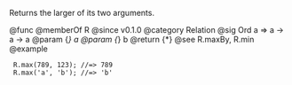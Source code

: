 Returns the larger of its two arguments.

@func
@memberOf R
@since v0.1.0
@category Relation
@sig Ord a => a -> a -> a
@param {*} a
@param {*} b
@return {*}
@see R.maxBy, R.min
@example

     R.max(789, 123); //=> 789
     R.max('a', 'b'); //=> 'b'
